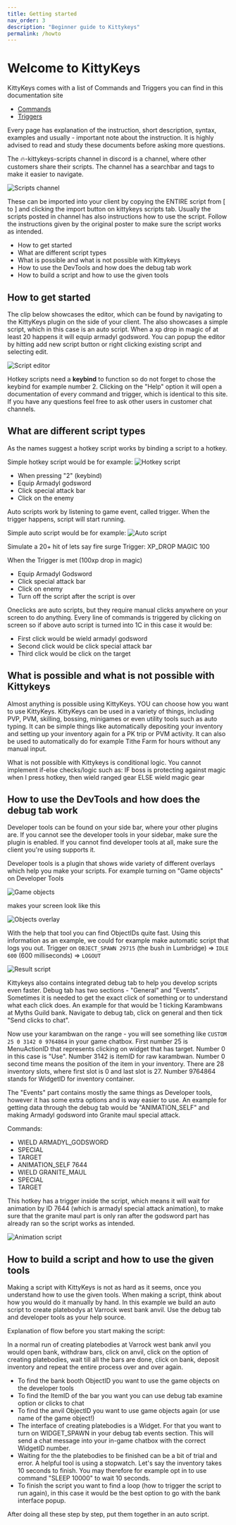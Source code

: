```yaml
---
title: Getting started
nav_order: 3
description: "Beginner guide to Kittykeys"
permalink: /howto
---
```


# Welcome to KittyKeys

KittyKeys comes with a list of Commands and Triggers you can find in this documentation site
* [Commands](https://docs.jzplugins.com/commands)
* [Triggers](https://docs.jzplugins.com/triggers)

Every page has explanation of the instruction, short description, syntax, examples and usually - important note about the instruction. It is highly advised to read and study these documents before asking more questions.

The 🔥-kittykeys-scripts channel in discord is a channel, where other customers share their scripts. The channel has a searchbar and tags to make it easier to navigate.

![Scripts channel](https://i.imgur.com/dfv0dvf.png)

These can be imported into your client by copying the ENTIRE script from [ to ] and clicking the import button on kittykeys scripts tab. Usually the scripts posted in channel has also instructions how to use the script. Follow the instructions given by the original poster to make sure the script works as intended.

* How to get started
* What are different script types
* What is possible and what is not possible with Kittykeys
* How to use the DevTools and how does the debug tab work
* How to build a script and how to use the given tools

## How to get started

The clip below showcases the editor, which can be found by navigating to the KittyKeys plugin on the side of your client. The also showcases a simple script, which in this case is an auto script. When a xp drop in magic of at least 20 happens it will equip armadyl godsword. You can popup the editor by hitting add new script button or right clicking existing script and selecting edit. 

![Script editor](https://i.imgur.com/zRNzIa9.gif)

Hotkey scripts need a __keybind__ to function so do not forget to chose the keybind for example number 2. Clicking on the "Help" option it will open a documentation of every command and trigger, which is identical to this site. If you have any questions feel free to ask other users in customer chat channels.

## What are different script types

As the names suggest a hotkey script works by binding a script to a hotkey.

Simple hotkey script would be for example:
![Hotkey script](https://i.imgur.com/ecaz6aY.png)

* When pressing "2" (keybind)
* Equip Armadyl godsword
* Click special attack bar
* Click on the enemy

Auto scripts work by listening to game event, called trigger. When the trigger happens, script will start running.

Simple auto script would be for example:
![Auto script](https://i.imgur.com/1OxKz25.png)

Simulate a 20+ hit of lets say fire surge
Trigger: XP_DROP MAGIC 100

When the Trigger is met (100xp drop in magic)
* Equip Armadyl Godsword
* Click special attack bar
* Click on enemy
* Turn off the script after the script is over

Oneclicks are auto scripts, but they require manual clicks anywhere on your screen to do anything.
Every line of commands is triggered by clicking on screen so if above auto script is turned into 1C in this case it would be:
* First click would be wield armadyl godsword
* Second click would be click special attack bar
* Third click would be click on the target

## What is possible and what is not possible with Kittykeys

Almost anything is possible using KittyKeys. YOU can choose how you want to use KittyKeys. KittyKeys can be used in a variety of things, including PVP, PVM, skilling, bossing, minigames or even utility tools such as auto typing. It can be simple things like automatically depositing your inventory and setting up your inventory again for a PK trip or PVM activity. It can also be used to automatically do for example Tithe Farm for hours without any manual input.

What is not possible with Kittykeys is conditional logic. You cannot implement if-else checks/logic such as:
IF boss is protecting against magic when I press hotkey, then wield ranged gear
ELSE wield magic gear

## How to use the DevTools and how does the debug tab work

Developer tools can be found on your side bar, where your other plugins are. If you cannot see the developer tools in your sidebar, make sure the plugin is enabled. If you cannot find developer tools at all, make sure the client you're using supports it.

Developer tools is a plugin that shows wide variety of different overlays which help you make your scripts.
For example turning on "Game objects" on Developer Tools

![Game objects](https://i.imgur.com/DRE1uzD.png)

makes your screen look like this

![Objects overlay](https://i.imgur.com/510FbEF.png)

With the help that tool you can find ObjectIDs quite fast. Using this information as an example, we could for example make automatic script that logs you out. Trigger on `OBJECT_SPAWN 29715` (the bush in Lumbridge) => `IDLE 600` (600 milliseconds) => `LOGOUT`

![Result script](https://i.imgur.com/Duc33Hn.png)

Kittykeys also contains integrated debug tab to help you develop scripts even faster. Debug tab has two sections - "General" and "Events". Sometimes it is needed to get the exact click of something or to understand what each click does. An example for that would be 1 ticking Karambwans at Myths Guild bank.
Navigate to debug tab, click on general and then tick "Send clicks to chat".

Now use your karambwan on the range - you will see something like `CUSTOM 25 0 3142 0 9764864` in your game chatbox. First number 25 is MenuActionID that represents clicking on widget that has target. Number 0 in this case is "Use". Number 3142 is itemID for raw karambwan. Number 0 second time means the position of the item in your inventory. There are 28 inventory slots, where first slot is 0 and last slot is 27. Number 9764864 stands for WidgetID for inventory container.

The "Events" part contains mostly the same things as Developer tools, however it has some extra options and is way easier to use.
An example for getting data through the debug tab would be "ANIMATION_SELF" and making Armadyl godsword into Granite maul special attack.

Commands:
* WIELD ARMADYL_GODSWORD
* SPECIAL
* TARGET
* ANIMATION_SELF 7644
* WIELD GRANITE_MAUL
* SPECIAL
* TARGET 

This hotkey has a trigger inside the script, which means it will wait for animation by ID 7644 (which is armadyl special attack animation), to make sure that the granite maul part is only ran after the godsword part has already ran so the script works as intended.

![Animation script](https://i.imgur.com/T6oPy2S.png)

## How to build a script and how to use the given tools

Making a script with KittyKeys is not as hard as it seems, once you understand how to use the given tools. When making a script, think about how you would do it manually by hand. In this example we build an auto script to create platebodys at Varrock west bank anvil. Use the debug tab and developer tools as your help source.

Explanation of flow before you start making the script:

In a normal run of creating platebodies at Varrock west bank anvil you would open bank, withdraw bars, click on anvil, click on the option of creating platebodies, wait till all the bars are done, click on bank, deposit inventory and repeat the entire process over and over again.

* To find the bank booth ObjectID you want to use the game objects on the developer tools
* To find the ItemID of the bar you want you can use debug tab examine option or clicks to chat
* To find the anvil ObjectID you want to use game objects again (or use name of the game object!)
* The interface of creating platebodies is a Widget. For that you want to turn on WIDGET_SPAWN in your debug tab events section. This will send a chat message into your in-game chatbox with the correct WidgetID number.
* Waiting for the the platebodies to be finished can be a bit of trial and error. A helpful tool is using a stopwatch. Let's say the inventory takes 10 seconds to finish. You may therefore for example opt in to use command "SLEEP 10000" to wait 10 seconds.
* To finish the script you want to find a loop (how to trigger the script to run again), in this case it would be the best option to go with the bank interface popup.

After doing all these step by step, put them together in an auto script.